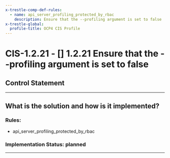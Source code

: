 ```yaml
---
x-trestle-comp-def-rules:
  - name: api_server_profiling_protected_by_rbac
    description: Ensure that the --profiling argument is set to false
x-trestle-global:
  profile-title: OCP4 CIS Profile
---
```


# CIS-1.2.21 - \[\] 1.2.21 Ensure that the --profiling argument is set to false

## Control Statement

______________________________________________________________________

## What is the solution and how is it implemented?

<!-- For implementation status enter one of: implemented, partial, planned, alternative, not-applicable -->

<!-- Note that the list of rules under ### Rules: is read-only and changes will not be captured after assembly to JSON -->

<!-- Enter possible prose for implementation response at the control level here, after this comment -->

### Rules:

  - api_server_profiling_protected_by_rbac

### Implementation Status: planned

______________________________________________________________________
